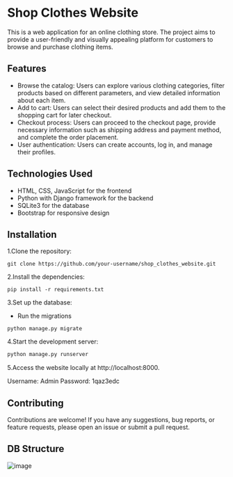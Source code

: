 # Shop Clothes Website
This is a web application for an online clothing store. The project aims to provide a user-friendly and visually appealing platform for customers to browse and purchase clothing items.

## Features
- Browse the catalog: Users can explore various clothing categories, filter products based on different parameters, and view detailed information about each item.
- Add to cart: Users can select their desired products and add them to the shopping cart for later checkout.
- Checkout process: Users can proceed to the checkout page, provide necessary information such as shipping address and payment method, and complete the order placement.
- User authentication: Users can create accounts, log in, and manage their profiles.
## Technologies Used
- HTML, CSS, JavaScript for the frontend
- Python with Django framework for the backend
- SQLite3 for the database
- Bootstrap for responsive design

## Installation

1.Clone the repository:
```bush
git clone https://github.com/your-username/shop_clothes_website.git
```

2.Install the dependencies:
```bush
pip install -r requirements.txt
```
3.Set up the database:
- Run the migrations
```bush
python manage.py migrate
```

4.Start the development server:
```bash
python manage.py runserver
```

5.Access the website locally at http://localhost:8000.

Username: Admin
Password: 1qaz3edc

## Contributing
Contributions are welcome! If you have any suggestions, bug reports, or feature requests, please open an issue or submit a pull request.

## DB Structure
![image](https://github.com/aarrtemm/mystore/assets/115632117/3dfc3fef-8262-4236-ac29-0ed791f59db3)

